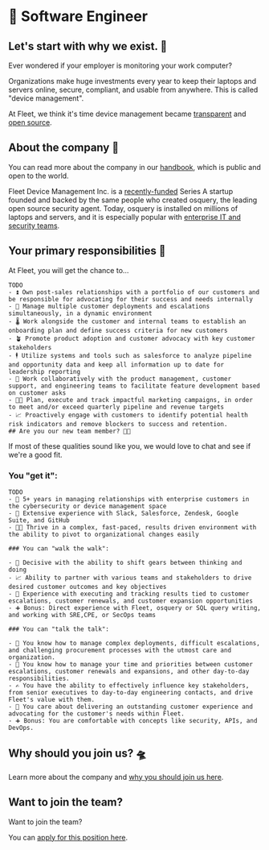 # 🚀 Software Engineer

## Let's start with why we exist. 📡

Ever wondered if your employer is monitoring your work computer?

Organizations make huge investments every year to keep their laptops and servers online, secure, compliant, and usable from anywhere. This is called "device management".

At Fleet, we think it's time device management became [transparent](https://fleetdm.com/transparency) and [open source](https://fleetdm.com/handbook/company#open-source).


## About the company 🌈

You can read more about the company in our [handbook](https://fleetdm.com/handbook/company), which is public and open to the world.

Fleet Device Management Inc. is a [recently-funded](https://techcrunch.com/2022/04/28/fleet-nabs-20m-to-enable-enterprises-to-manage-their-devices/) Series A startup founded and backed by the same people who created osquery, the leading open source security agent. Today, osquery is installed on millions of laptops and servers, and it is especially popular with [enterprise IT and security teams](https://www.linuxfoundation.org/press/press-release/the-linux-foundation-announces-intent-to-form-new-foundation-to-support-osquery-community).


## Your primary responsibilities 🔭

At Fleet, you will get the chance to…
```
TODO
- ⏫ Own post-sales relationships with a portfolio of our customers and be responsible for advocating for their success and needs internally
- 📣 Manage multiple customer deployments and escalations simultaneously, in a dynamic environment
- 🌡️ Work alongside the customer and internal teams to establish an onboarding plan and define success criteria for new customers
- 🪴 Promote product adoption and customer advocacy with key customer stakeholders
- 🕴️ Utilize systems and tools such as salesforce to analyze pipeline and opportunity data and keep all information up to date for leadership reporting
- 🚀 Work collaboratively with the product management, customer support, and engineering teams to facilitate feature development based on customer asks
- 🧑‍💻 Plan, execute and track impactful marketing campaigns, in order to meet and/or exceed quarterly pipeline and revenue targets
- 📈 Proactively engage with customers to identify potential health risk indicators and remove blockers to success and retention.
## Are you our new team member? 🧑‍🚀
```

If most of these qualities sound like you, we would love to chat and see if we're a good fit.

### You "get it":
```
TODO
- 🦉 5+ years in managing relationships with enterprise customers in the cybersecurity or device management space
- 🧪 Extensive experience with Slack, Salesforce, Zendesk, Google Suite, and GitHub
- 🧑‍💻 Thrive in a complex, fast-paced, results driven environment with the ability to pivot to organizational changes easily

### You can "walk the walk":

- 🤝 Decisive with the ability to shift gears between thinking and doing
- 📈 Ability to partner with various teams and stakeholders to drive desired customer outcomes and key objectives
- 👀 Experience with executing and tracking results tied to customer escalations, customer renewals, and customer expansion opportunities 
- ➕ Bonus: Direct experience with Fleet, osquery or SQL query writing, and working with SRE,CPE, or SecOps teams

### You can "talk the talk":

- 💭 You know how to manage complex deployments, difficult escalations, and challenging procurement processes with the utmost care and organization.
- 💖 You know how to manage your time and priorities between customer escalations, customer renewals and expansions, and other day-to-day responsibilities.
- ✍ You have the ability to effectively influence key stakeholders, from senior executives to day-to-day engineering contacts, and drive Fleet's value with them.
- 🧬 You care about delivering an outstanding customer experience and advocating for the customer's needs within Fleet.
- ➕ Bonus: You are comfortable with concepts like security, APIs, and DevOps.
```
## Why should you join us? 🛸

Learn more about the company and [why you should join us here](https://fleetdm.com/handbook/company#is-it-any-good).


## Want to join the team?

Want to join the team?

You can [apply for this position here](https://3x3q33auqgj.typeform.com/to/upGkhYsN).
<meta name="maintainedBy" value="Sampfluger88">
